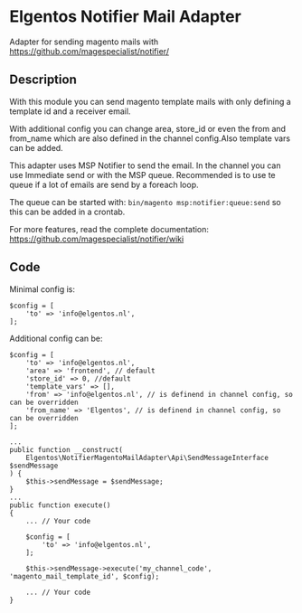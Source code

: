 Elgentos Notifier Mail Adapter
=====================
Adapter for sending magento mails with https://github.com/magespecialist/notifier/

Description
-----------
With this module you can send magento template mails with only defining a template id and a receiver email.

With additional config you can change area, store_id or even the from and from_name which are also defined in the channel config.Also template vars can be added.

This adapter uses MSP Notifier to send the email. In the channel you can use Immediate send or with the MSP queue.
Recommended is to use te queue if a lot of emails are send by a foreach loop.

The queue can be started with: `bin/magento msp:notifier:queue:send` so this can be added in a crontab.

For more features, read the complete documentation: https://github.com/magespecialist/notifier/wiki

Code
-----------
Minimal config is:
```
$config = [
    'to' => 'info@elgentos.nl',
];
```

Additional config can be:
```
$config = [
    'to' => 'info@elgentos.nl',
    'area' => 'frontend', // default
    'store_id' => 0, //default
    'template_vars' => [],
    'from' => 'info@elgentos.nl', // is definend in channel config, so can be overridden
    'from_name' => 'Elgentos', // is definend in channel config, so can be overridden
];
```

```
...
public function __construct(
    Elgentos\NotifierMagentoMailAdapter\Api\SendMessageInterface $sendMessage
) {
    $this->sendMessage = $sendMessage;
}
...
public function execute()
{
    ... // Your code
    
    $config = [
        'to' => 'info@elgentos.nl',
    ];
        
    $this->sendMessage->execute('my_channel_code', 'magento_mail_template_id', $config);

    ... // Your code
}
```